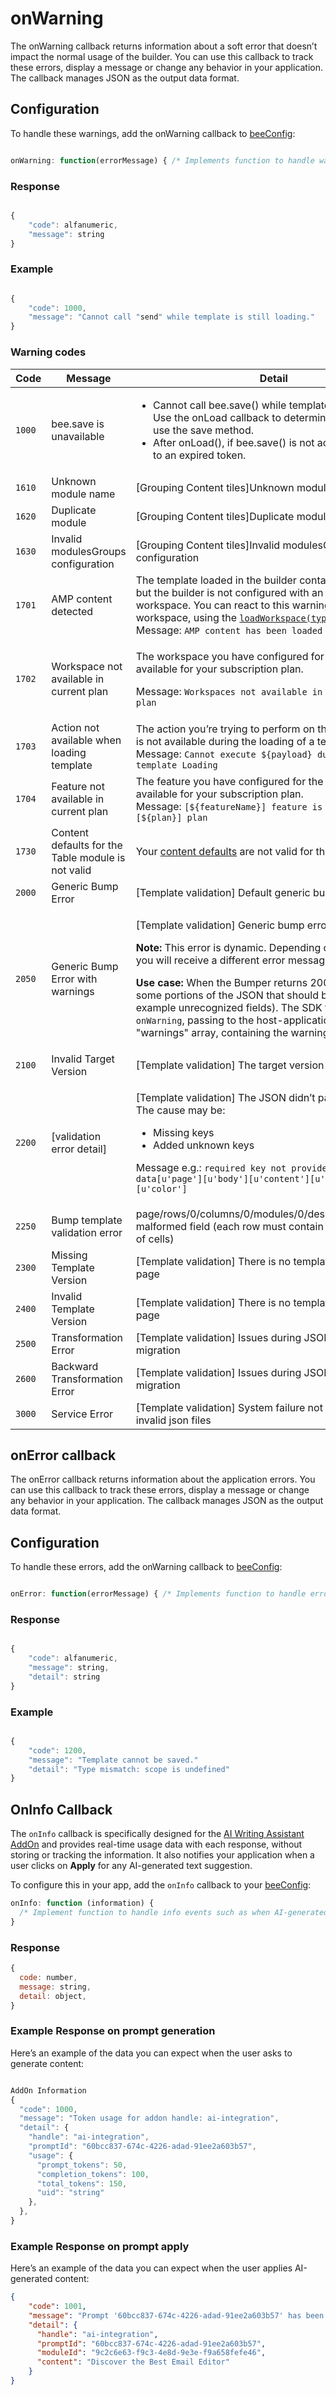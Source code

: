 # onWarning

The onWarning callback returns information about a soft error that doesn’t impact the normal usage of the builder. You can use this callback to track these errors, display a message or change any behavior in your application. The callback manages JSON as the output data format.

## Configuration

To handle these warnings, add the onWarning callback to [beeConfig](../../getting-started/readme/installation/configuration-parameters/):

```javascript

onWarning: function(errorMessage) { /* Implements function to handle warning responses */ }

```

### Response

```javascript

{
    "code": alfanumeric,
    "message": string
}

```

### **Example**

```javascript

{
    "code": 1000,
    "message": "Cannot call "send" while template is still loading."
}

```

### Warning codes <a href="#warning-codes" id="warning-codes"></a>

<table><thead><tr><th width="131">Code</th><th width="194.33333333333331">Message</th><th>Detail</th></tr></thead><tbody><tr><td><code>1000</code></td><td>bee.save is unavailable</td><td><ul><li>Cannot call bee.save() while template is still loading. Use the onLoad callback to determine when it’s safe to use the save method.</li><li>After onLoad(), if bee.save() is not accessible, it’s due to an expired token.</li></ul></td></tr><tr><td><code>1610</code></td><td>Unknown module name</td><td>[Grouping Content tiles]Unknown module name.</td></tr><tr><td><code>1620</code></td><td>Duplicate module</td><td>[Grouping Content tiles]Duplicate module</td></tr><tr><td><code>1630</code></td><td>Invalid modulesGroups configuration</td><td>[Grouping Content tiles]Invalid modulesGroups configuration</td></tr><tr><td><code>1701</code></td><td>AMP content detected</td><td>The template loaded in the builder contains AMP content, but the builder is not configured with an AMP-compatible workspace. You can react to this warning by loading a workspace, using the <a href="../../getting-started/readme/installation/configuration-parameters/workspaces.md"><code>loadWorkspace(type)</code> method</a>.<br>Message: <code>AMP content has been loaded</code></td></tr><tr><td><code>1702</code></td><td>Workspace not available in current plan</td><td><p>The workspace you have configured for the builder is not available for your subscription plan.</p><p>Message: <code>Workspaces not available in [${payload}] plan</code></p></td></tr><tr><td><code>1703</code></td><td>Action not available when loading template</td><td>The action you’re trying to perform on the builder instance is not available during the loading of a template.<br>Message: <code>Cannot execute ${payload} during the template Loading</code></td></tr><tr><td><code>1704</code></td><td>Feature not available in current plan</td><td>The feature you have configured for the builder is not available for your subscription plan.<br>Message: <code>[${featureName}] feature is not available in [${plan}] plan</code></td></tr><tr><td><code>1730</code></td><td>Content defaults for the Table module is not valid</td><td>Your <a href="../../configure/appearance/content-defaults.md#table">content defaults</a> are not valid for the table module.</td></tr><tr><td><code>2000</code></td><td>Generic Bump Error</td><td>[Template validation] Default generic bump error</td></tr><tr><td><code>2050</code></td><td>Generic Bump Error with warnings</td><td><p>[Template validation] Generic bump error, with warnings.</p><p></p><p><strong>Note:</strong> This error is dynamic. Depending on the scenario, you will receive a different error message.</p><p></p><p><strong>Use case:</strong> When the Bumper returns 200, but there are some portions of the JSON that should be corrected (for example unrecognized fields). The SDK triggers the <code>onWarning</code>, passing to the host-application an additional "warnings" array, containing the warning messages.</p></td></tr><tr><td><code>2100</code></td><td>Invalid Target Version</td><td>[Template validation] The target version does not exists</td></tr><tr><td><code>2200</code></td><td>[validation error detail]</td><td><p>[Template validation] The JSON didn’t pass the validation.<br>The cause may be:</p><ul><li>Missing keys</li><li>Added unknown keys</li></ul><p>Message e.g.: <code>required key not provided @ data[u'page'][u'body'][u'content'][u'style'][u'color']</code></p></td></tr><tr><td><code>2250</code></td><td>Bump template validation error</td><td>page/rows/0/columns/0/modules/0/descriptor/table/rows: malformed field (each row must contain the same number of cells)</td></tr><tr><td><code>2300</code></td><td>Missing Template Version</td><td>[Template validation] There is no template version in the page</td></tr><tr><td><code>2400</code></td><td>Invalid Template Version</td><td>[Template validation] There is no template version in the page</td></tr><tr><td><code>2500</code></td><td>Transformation Error</td><td>[Template validation] Issues during JSON version migration</td></tr><tr><td><code>2600</code></td><td>Backward Transformation Error</td><td>[Template validation] Issues during JSON version migration</td></tr><tr><td><code>3000</code></td><td>Service Error</td><td>[Template validation] System failure not related with invalid json files</td></tr></tbody></table>

## onError callback <a href="#onerror-callback" id="onerror-callback"></a>

The onError callback returns information about the application errors. You can use this callback to track these errors, display a message or change any behavior in your application. The callback manages JSON as the output data format.

## Configuration

To handle these errors, add the onWarning callback to [beeConfig](../../getting-started/readme/installation/configuration-parameters/):

```javascript

onError: function(errorMessage) { /* Implements function to handle error messages */ } // [optional]

```

### Response

```javascript

{
    "code": alfanumeric,
    "message": string,
    "detail": string
}

```

### **Example**

```javascript

{
    "code": 1200,
    "message": "Template cannot be saved."
    "detail": "Type mismatch: scope is undefined"
}

```

## OnInfo Callback

The `onInfo` callback is specifically designed for the [AI Writing Assistant AddOn](../../builder-addons/addons/partner-addons/openai-addon/) and provides real-time usage data with each response, without storing or tracking the information. It also notifies your application when a user clicks on **Apply** for any AI-generated text suggestion.

To configure this in your app, add the `onInfo` callback to your [beeConfig](../../getting-started/readme/installation/configuration-parameters/):

```javascript
onInfo: function (information) { 
  /* Implement function to handle info events such as when AI-generated text is applied */ 
}
```

### Response

```javascript
{
  code: number,
  message: string,
  detail: object,
}
```

### Example Response on prompt generation

Here’s an example of the data you can expect when the user asks to generate content:

```javascript

AddOn Information
{
  "code": 1000,
  "message": "Token usage for addon handle: ai-integration",
  "detail": {
    "handle": "ai-integration",
    "promptId": "60bcc837-674c-4226-adad-91ee2a603b57",
    "usage": {
      "prompt_tokens": 50,
      "completion_tokens": 100,
      "total_tokens": 150,
      "uid": "string"
    },
  },
}

```

### Example Response on prompt apply

Here’s an example of the data you can expect when the user applies AI-generated content:

```json
{
    "code": 1001,
    "message": "Prompt '60bcc837-674c-4226-adad-91ee2a603b57' has been applied",
    "detail": {
      "handle": "ai-integration",
      "promptId": "60bcc837-674c-4226-adad-91ee2a603b57",
      "moduleId": "9c2c6e63-f9c3-4e8d-9e3e-f9a658fefe46",
      "content": "Discover the Best Email Editor"
    }
}
```

